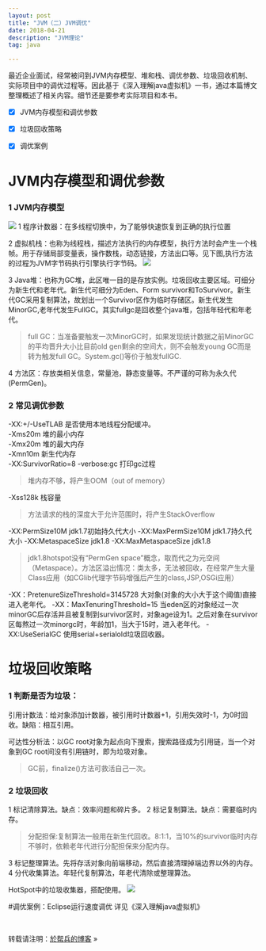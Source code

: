 ```yaml
---
layout: post
title: "JVM（二）JVM调优"
date: 2018-04-21 
description: "JVM理论"
tag: java  

---     
```

最近企业面试，经常被问到JVM内存模型、堆和栈、调优参数、垃圾回收机制、实际项目中的调优过程等。因此基于《深入理解java虚拟机》一书，通过本篇博文整理概述了相关内容。细节还是要参考实际项目和本书。

- [x] JVM内存模型和调优参数
- [x] 垃圾回收策略
- [x] 调优案例



# JVM内存模型和调优参数
### 1 JVM内存模型
<img src="{{site.baseurl}}/images/posts/JVMmodel.png"/>
1 程序计数器：在多线程切换中，为了能够快速恢复到正确的执行位置

2 虚拟机栈：也称为线程栈，描述方法执行的内存模型，执行方法时会产生一个栈帧。用于存储局部变量表，操作数栈，动态链接，方法出口等。见下图,执行方法的过程为JVM字节码执行引擎执行字节码。
<img src="{{site.baseurl}}/images/posts/zhanzhen.jpg"/>

3 Java堆：也称为GC堆，此区唯一目的是存放实例。垃圾回收主要区域。可细分为新生代和老年代。新生代可细分为Eden、Form survivor和ToSurvivor。新生代GC采用复制算法，故划出一个Survivor区作为临时存储区。新生代发生MinorGC,老年代发生FullGC。其实fullgc是回收整个java堆，包括年轻代和年老代。
>full GC：当准备要触发一次MinorGC时，如果发现统计数据之前MinorGC的平均晋升大小比目前old gen剩余的空间大，则不会触发young GC而是转为触发full GC。System.gc()等价于触发fullGC.

4 方法区：存放类相关信息，常量池，静态变量等。不严谨的可称为永久代(PermGen)。
### 2 常见调优参数
-XX:+/-UseTLAB 是否使用本地线程分配缓冲。  
-Xms20m 堆的最小内存  
-Xmx20m 堆的最大内存  
-Xmn10m 新生代内存  
-XX:SurvivorRatio=8
-verbose:gc  打印gc过程
> 堆内存不够，将产生OOM（out of memory）

-Xss128k 栈容量
> 方法请求的栈的深度大于允许范围时，将产生StackOverflow

-XX:PermSize10M jdk1.7初始持久代大小
-XX:MaxPermSize10M jdk1.7持久代大小
-XX:MetaspaceSize jdk1.8
-XX:MaxMetaspaceSize jdk1.8
>jdk1.8hotspot没有“PermGen space”概念，取而代之为元空间（Metaspace）。方法区溢出情况：类太多，无法被回收，在经常产生大量Class应用（如CGlib代理字节码增强后产生的class,JSP,OSGi应用）

-XX：PretenureSizeThreshold=3145728  大对象(对象的大小大于这个阈值)直接进入老年代。
-XX：MaxTenuringThreshold=15 当eden区的对象经过一次minorGC后存活并且被复制到survivor区时，对象age设为1。之后对象在survivor区每熬过一次minorgc时，年龄加1，当大于15时，进入老年代。
-XX:UseSerialGC 使用serial+serialold垃圾回收器。
# 垃圾回收策略
### 1 判断是否为垃圾：
引用计数法：给对象添加计数器，被引用时计数器+1，引用失效时-1，为0时回收。缺陷：相互引用。

可达性分析法：以GC root对象为起点向下搜索，搜索路径成为引用链，当一个对象到GC root间没有引用链时，即为垃圾对象。

>GC前，finalize()方法可救活自己一次。

### 2 垃圾回收
1 标记清除算法。缺点：效率问题和碎片多。
2 标记复制算法。缺点：需要临时内存。
> 分配担保:复制算法一般用在新生代回收。8:1:1，当10%的survivor临时内存不够时，依赖老年代进行分配担保来分配内存。

3 标记整理算法。先将存活对象向前端移动，然后直接清理掉端边界以外的内存。
4 分代收集算法。年轻代复制算法，年老代清除或整理算法。

HotSpot中的垃圾收集器，搭配使用。
<img src="{{site.baseurl}}/images/posts/gc.jpg"/>

#调优案例：Eclipse运行速度调优
详见《深入理解java虚拟机》

<br>

转载请注明：[於帮兵的博客](http://yubangbing.github.io) » 